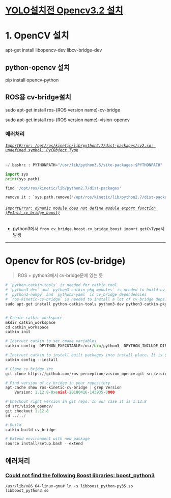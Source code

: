 # [YOLO설치전 Opencv3.2 설치](http://pgmrlsh.tistory.com/3)

# 1. OpenCV 설치 
 
 apt-get install libopencv-dev libcv-bridge-dev
 
 
## python-opencv 설치  
 
pip install opencv-python
 
## ROS용 cv-bridge설치 
 
 
sudo apt-get install ros-(ROS version name)-cv-bridge

sudo apt-get install ros-(ROS version name)-vision-opencv
 
 
### 에러처리 
 
###### [`ImportError: /opt/ros/kinetic/lib/python2.7/dist-packages/cv2.so: undefined symbol: PyCObject_Type`](https://stackoverflow.com/questions/43019951/after-install-ros-kinetic-cannot-import-opencv)

```python 
~/.bashrc : PYTHONPATH="/usr/lib/python3.5/site-packages:$PYTHONPATH" 
```

```python
import sys
print(sys.path)

find '/opt/ros/kinetic/lib/python2.7/dist-packages'

remove it : `sys.path.remove('/opt/ros/kinetic/lib/python2.7/dist-packages')`
```

###### [`ImportError: dynamic module does not define module export function (PyInit_cv_bridge_boost)`](https://stackoverflow.com/questions/49221565/unable-to-use-cv-bridge-with-ros-kinetic-and-python3)


- python3에서 `from cv_bridge.boost.cv_bridge_boost import getCvType`시 발생






---

# Opencv for ROS (cv-bridge)

> ROS + python3에서 cv-bridge문제 있는 듯 


```python
# `python-catkin-tools` is needed for catkin tool
# `python3-dev` and `python3-catkin-pkg-modules` is needed to build cv_bridge
# `python3-numpy` and `python3-yaml` is cv_bridge dependencies
# `ros-kinetic-cv-bridge` is needed to install a lot of cv_bridge deps. Probaply you already have it installed.
sudo apt-get install python-catkin-tools python3-dev python3-catkin-pkg-modules python3-numpy python3-yaml ros-kinetic-cv-bridge


# Create catkin workspace
mkdir catkin_workspace
cd catkin_workspace
catkin init

# Instruct catkin to set cmake variables
catkin config -DPYTHON_EXECUTABLE=/usr/bin/python3 -DPYTHON_INCLUDE_DIR=/usr/include/python3.5m -DPYTHON_LIBRARY=/usr/lib/x86_64-linux-gnu/libpython3.5m.so

# Instruct catkin to install built packages into install place. It is $CATKIN_WORKSPACE/install folder
catkin config --install

# Clone cv_bridge src
git clone https://github.com/ros-perception/vision_opencv.git src/vision_opencv

# Find version of cv_bridge in your repository
apt-cache show ros-kinetic-cv-bridge | grep Version
    Version: 1.12.8-0xenial-20180416-143935-0800

# Checkout right version in git repo. In our case it is 1.12.8
cd src/vision_opencv/
git checkout 1.12.8
cd ../../

# Build
catkin build cv_bridge

# Extend environment with new package
source install/setup.bash --extend
```

## 에러처리 

### [Could not find the following Boost libraries: boost_python3](https://github.com/andrewssobral/bgslibrary/issues/96)

```
/usr/lib/x86_64-linux-gnu# ln -s libboost_python-py35.so libboost_python3.so

```